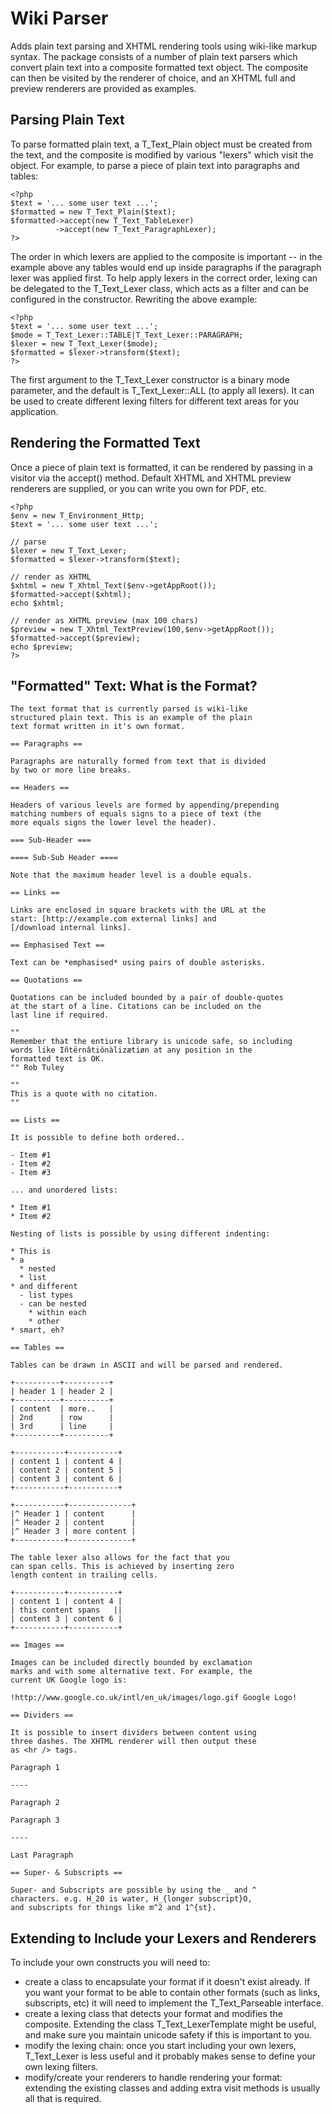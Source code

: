 Wiki Parser
===========

Adds plain text parsing and XHTML rendering tools using wiki-like markup syntax. The package consists of a number of plain text parsers which convert plain text into a composite formatted text object. The composite can then be visited by the renderer of choice, and an XHTML full and preview renderers are provided as examples.

Parsing Plain Text
------------------

To parse formatted plain text, a T_Text_Plain object must be created from the text, and the composite is modified by various "lexers" which visit the object. For example, to parse a piece of plain text into paragraphs and tables:

    <?php
    $text = '... some user text ...';
    $formatted = new T_Text_Plain($text);
    $formatted->accept(new T_Text_TableLexer)
              ->accept(new T_Text_ParagraphLexer);
    ?>

The order in which lexers are applied to the composite is important -- in the example above any tables would end up inside paragraphs if the paragraph lexer was applied first. To help apply lexers in the correct order, lexing can be delegated to the T_Text_Lexer class, which acts as a filter and can be configured in the constructor. Rewriting the above example:

    <?php
    $text = '... some user text ...';
    $mode = T_Text_Lexer::TABLE|T_Text_Lexer::PARAGRAPH;
    $lexer = new T_Text_Lexer($mode);
    $formatted = $lexer->transform($text);
    ?>

The first argument to the T_Text_Lexer constructor is a binary mode parameter, and the default is T_Text_Lexer::ALL (to apply all lexers). It can be used to create different lexing filters for different text areas for you application.

Rendering the Formatted Text
----------------------------

Once a piece of plain text is formatted, it can be rendered by passing in a visitor via the accept() method. Default XHTML and XHTML preview renderers are supplied, or you can write you own for PDF, etc.

    <?php
    $env = new T_Environment_Http;
    $text = '... some user text ...';

    // parse
    $lexer = new T_Text_Lexer;
    $formatted = $lexer->transform($text);

    // render as XHTML
    $xhtml = new T_Xhtml_Text($env->getAppRoot());
    $formatted->accept($xhtml);
    echo $xhtml;

    // render as XHTML preview (max 100 chars)
    $preview = new T_Xhtml_TextPreview(100,$env->getAppRoot());
    $formatted->accept($preview);
    echo $preview;
    ?>

"Formatted" Text: What is the Format?
-------------------------------------

    The text format that is currently parsed is wiki-like
    structured plain text. This is an example of the plain
    text format written in it's own format.

    == Paragraphs ==

    Paragraphs are naturally formed from text that is divided
    by two or more line breaks.

    == Headers ==

    Headers of various levels are formed by appending/prepending
    matching numbers of equals signs to a piece of text (the
    more equals signs the lower level the header).

    === Sub-Header ===

    ==== Sub-Sub Header ====

    Note that the maximum header level is a double equals.

    == Links ==

    Links are enclosed in square brackets with the URL at the
    start: [http://example.com external links] and
    [/download internal links].

    == Emphasised Text ==

    Text can be *emphasised* using pairs of double asterisks.

    == Quotations ==

    Quotations can be included bounded by a pair of double-quotes
    at the start of a line. Citations can be included on the
    last line if required.

    ""
    Remember that the entiure library is unicode safe, so including
    words like Iñtërnâtiônàlizætiøn at any position in the
    formatted text is OK.
    "" Rob Tuley

    ""
    This is a quote with no citation.
    ""

    == Lists ==

    It is possible to define both ordered..

    - Item #1
    - Item #2
    - Item #3

    ... and unordered lists:

    * Item #1
    * Item #2

    Nesting of lists is possible by using different indenting:

    * This is
    * a
      * nested
      * list
    * and different
      - list types
      - can be nested
        * within each
        * other
    * smart, eh?

    == Tables ==

    Tables can be drawn in ASCII and will be parsed and rendered.

    +----------+----------+
    | header 1 | header 2 |
    +----------+----------+
    | content  | more..   |
    | 2nd      | row      |
    | 3rd      | line     |
    +----------+----------+

    +-----------+-----------+
    | content 1 | content 4 |
    | content 2 | content 5 |
    | content 3 | content 6 |
    +-----------+-----------+

    +-----------+--------------+
    |^ Header 1 | content      |
    |^ Header 2 | content      |
    |^ Header 3 | more content |
    +-----------+--------------+

    The table lexer also allows for the fact that you
    can span cells. This is achieved by inserting zero
    length content in trailing cells.

    +-----------+-----------+
    | content 1 | content 4 |
    | this content spans   ||
    | content 3 | content 6 |
    +-----------+-----------+

    == Images ==

    Images can be included directly bounded by exclamation
    marks and with some alternative text. For example, the
    current UK Google logo is:

    !http://www.google.co.uk/intl/en_uk/images/logo.gif Google Logo!

    == Dividers ==

    It is possible to insert dividers between content using
    three dashes. The XHTML renderer will then output these
    as <hr /> tags.

    Paragraph 1

    ----

    Paragraph 2

    Paragraph 3

    ----

    Last Paragraph

    == Super- & Subscripts ==

    Super- and Subscripts are possible by using the _ and ^
    characters. e.g. H_20 is water, H_{longer subscript}O,
    and subscripts for things like m^2 and 1^{st}.

Extending to Include your Lexers and Renderers
----------------------------------------------

To include your own constructs you will need to:

- create a class to encapsulate your format if it doesn't exist already. If you want your format to be able to contain other formats (such as links, subscripts, etc) it will need to implement the T_Text_Parseable interface.
- create a lexing class that detects your format and modifies the composite. Extending the class T_Text_LexerTemplate might be useful, and make sure you maintain unicode safety if this is important to you.
- modify the lexing chain: once you start including your own lexers, T_Text_Lexer is less useful and it probably makes sense to define your own lexing filters.
- modify/create your renderers to handle rendering your format: extending the existing classes and adding extra visit methods is usually all that is required.
